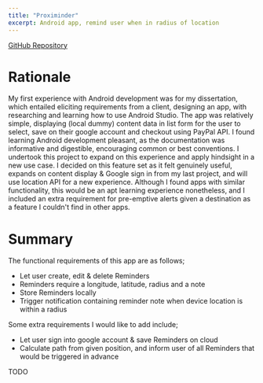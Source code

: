 ```yaml
---
title: "Proximinder"
excerpt: Android app, remind user when in radius of location
---
```


[GitHub Repository](https://github.com/jacobrolph98/proximinder)

Rationale 
=========== 

My first experience with Android development was for my dissertation, which entailed eliciting requirements from a client, designing an app, with researching and learning how to use Android Studio. 
The app was relatively simple, displaying (local dummy) content data in list form for the user to select, save on their google account and checkout using PayPal API. 
I found learning Android development pleasant, as the documentation was informative and digestible, encouraging common or best conventions.
I undertook this project to expand on this experience and apply hindsight in a new use case. 
I decided on this feature set as it felt genuinely useful, expands on content display & Google sign in from my last project, and will use location API for a new experience. 
Although I found apps with similar functionality, this would be an apt learning experience nonetheless, and I included an extra requirement for pre-emptive alerts given a destination as a feature I couldn't find in other apps. 


Summary
============

The functional requirements of this app are as follows;

  * Let user create, edit & delete Reminders
  * Reminders require a longitude, latitude, radius and a note
  * Store Reminders locally 
  * Trigger notification containing reminder note when device location is within a radius

Some extra requirements I would like to add include;

* Let user sign into google account & save Reminders on cloud 
* Calculate path from given position, and inform user of all Reminders that would be triggered in advance

TODO